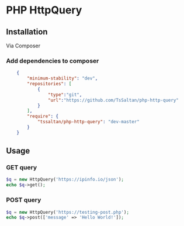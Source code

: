 # PHP HttpQuery

## Installation

Via Composer

### Add dependencies to composer
```json
    {
        "minimum-stability": "dev",
        "repositories": [
            {
                "type":"git",
                "url":"https://github.com/TsSaltan/php-http-query"
            }
        ],
        "require": {
            "tssaltan/php-http-query": "dev-master"
        }
    }
```

## Usage

### GET query
``` php
$q = new HttpQuery('https://ipinfo.io/json');
echo $q->get();
```

### POST query
``` php
$q = new HttpQuery('https://testing-post.php');
echo $q->post(['message' => 'Hello World!']);
```
